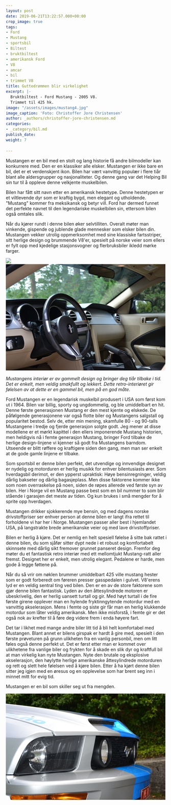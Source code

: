 ```yaml
---
layout: post
date: 2019-06-21T13:22:57.000+00:00
crop_image: true
tags:
- Ford
- Mustang
- sportsbil
- Biltest
- bruktbiltest
- amerikansk Ford
- V8
- amcar
- bil
- trimmet V8
title: Guttedrømmen blir virkelighet
excerpt: |-
  Bruktbiltest - Ford Mustang - 2005 V8.
  Trimmet til 425 hk.
image: "/assets/images/mustang4.jpg"
image_caption: 'Foto: Christoffer Jore Christensen'
author: _authors/christoffer-jore-christensen.md
categories:
- _category/bil.md
publish_date: 
weight: 7

---
```

Mustangen er en bil med en stolt og lang historie få andre bilmodeller kan konkurrere med. Den er en klassiker alle elsker. Mustangen er ikke bare en bil, det er et verdenskjent ikon. Bilen har vært vanvittig populær i flere tiår blant alle aldersgrupper og nasjonaliteter. Og denne gang var det Helping Bil sin tur til å oppleve denne velkjente muskelbilen.

Bilen har fått sitt navn etter en amerikansk hestetype. Denne hestetypen er et viltlevende dyr som er kraftig bygd, men elegant og utholdende. "Mustang" kommer fra meksikansk og betyr vill. Ford har dermed funnet det perfekte navnet til den legendariske muskelbilen sin, ettersom bilen også omtales slik.

Når du kjører rundt i denne bilen øker selvtilliten. Overalt møter man vinkende, gispende og jublende glade mennesker som elsker bilen din. Mustangen vekker utrolig oppmerksomhet med sine klassiske fartsstriper, sitt herlige design og brummende V8'er, spesielt på norske veier som ellers er fylt opp med kjedelige stasjonsvogner og flerbruksbiler ikledd mørke farger.

![](https://wwww.helping.no/assets/images/mustang3.jpg)![](/assets/images/mustang3.jpg)

_Mustangens interiør er av gammelt design og bringer deg tiår tilbake i tid. Det er enkelt, men veldig smakfullt og lekkert. Dette retro-interiøret gir følelsen av at dette er en gammel bil, men på en god måte._

Ford Mustangen er en legendarisk muskelbil produsert i USA som først kom ut i 1964. Bilen var billig, sporty og ungdommelig, og ble umiddelbart en hit. Denne første generasjonen Mustang er den mest kjente og elskede. De påfølgende generasjonene var også flotte biler og Mustangens salgstall og popularitet bestod. Selv de, etter min mening, skamfulle 80 - og 90-talls Mustangene i tredje og fjerde generasjon solgte godt. Jeg mener at disse modellene er et mørkt kapittel i den ellers imponerende Mustang historien, men heldigvis nå i femte generasjon Mustang, bringer Ford tilbake de herlige design-linjene vi kjenner så godt fra Mustangens barndom. Utseende er blitt røffere og kraftigere siden den gang, men man ser enkelt at de gode gamle linjene er tilbake.

Som sportsbil er denne bilen perfekt, det utvendige og innvendige designet er nydelig og motorduren er herlig musikk for enhver bilentusiasts ører. Som hverdagsbil derimot, er den ypperst upraktisk: Høye bensinregninger, veldig dårlig bakseter og dårlig bagasjeplass. Men disse faktorene kommer ikke som noen overraskelse på noen, siden de røpes allerede ved første syn av bilen. Her i Norge vil en Mustang passe best som en bil nummer to som blir stående i garasjen det meste av tiden. Og kun brukes i små mengder for å sprite opp hverdagen.

Mustangen drikker sjokkerende mye bensin, og med dagens norske drivstoffpriser ser enhver person at denne bilen er langt ifra rettet til forholdene vi har her i Norge. Mustangen passer aller best i hjemlandet USA, på langstrakte brede amerikanske veier og med lave drivstoffpriser.

Bilen er herlig å kjøre. Det er nemlig en helt spesiell følelse å sitte bak rattet i denne bilen, du som sjåfør sitter dypt nede i et robust og komfortabelt skinnsete med dårlig sikt fremover grunnet panseret design. Fremfor deg møter du et fantastisk retro interiør med ett mellomtjukt Mustang-ratt aller fremst. Designet her er enkelt, men utrolig elegant. Pedalene er harde, men gode å legge føttene på.

Når du så vrir om nøklen brummer umiddelbart 425 ville mustang hester som er godt forberedt om føreren presser gasspedalen i gulvet. V8'erens lyd er en veldig sentral ting ved bilen. Den er en av de store faktorene som gjør denne bilen fantastisk. Lyden av den åttesylindrede motoren er ubeskrivelig, den er herlig uansett turtall og gir. Med høyt turtall i de fire første girene opplever man en hylende fryktinngytende motordur med en vanvittig akselerasjon. Mens i femte og siste gir får man en herlig klukkende motordur som låter veldig amerikansk. Men ikke misforstå, i femte gir er det også nok av krefter til å føre deg videre frem i enda høyere fart.

Det tar i likhet med mange andre biler litt tid å bli helt komfortabel med Mustangen. Blant annet er bilens girspak er hardt å gire med, spesielt i den første prøveturen på grunn ulikheten fra en vanlig personbil, men om litt føles også denne perfekt ut. Det er først etter man er kommet over ulikhetene fra vanlige biler og frykten for å skade en slik dyr og kraftfull bil at man virkelig kan nyte Mustangen. Nyte den brutale og eksplosive akselerasjon, den høylytte herlige amerikanske åttesylindrede motorduren og rett og slett hele følelsen ved å kjøre bilen. Etter å ha kjørt denne bilen sitter jeg igjen med en øresus og en opplevelse som har brent seg inn i minnet mitt for evig tid.

Mustangen er en bil som skiller seg ut fra mengden.

![](/assets/images/mustang7.jpg)